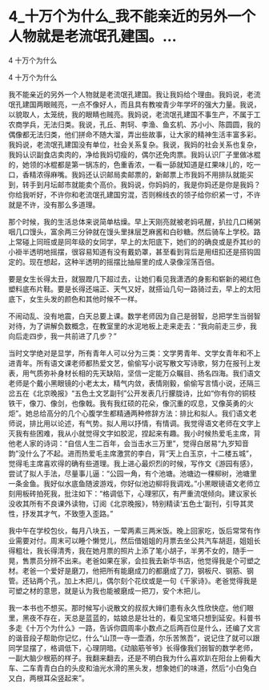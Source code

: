 # 4_十万个为什么_我不能亲近的另外一个人物就是老流氓孔建国。...

4 十万个为什么

4 十万个为什么

我不能亲近的另外一个人物就是老流氓孔建国。我让我妈给个理由。我妈说，老流氓孔建国两眼贼亮，一点不像好人，而且具有教唆青少年学坏的强大力量。我说，以貌取人，太笼统，我的眼睛也贼亮。我妈说，老流氓孔建国不事生产，不属于工农商学兵，无法归类。我说，孔丘、荆轲、李渔、鱼玄机、苏小小、陈圆圆，我的偶像都无法归类，他们拼命不随大溜，弄出些故事，让大家的精神生活丰富多彩。我妈说，老流氓孔建国没有单位，社会关系复杂。我说，我妈的社会关系也复杂，我妈认识副食店卖肉的，净给我妈切瘦的，偶尔还免肉票。我妈认识厂子里做冰棍的，她领的冰棍都是第一锅冻的，色重香浓，一看一舔就知道是红果味儿的，吃一口，香精浓得麻嘴。我妈还认识邮局卖邮票的，新邮票上市我妈不用排队就能买到，转手到月坛邮市就能卖个高价。我妈说，你妈妈的，我是你妈还是你是我妈？你给我听好，不许你和老流氓孔建国穷混，否则棉线衣的领子给你织紧一寸，不许就是不许，没有那么多道理。

那个时候，我的生活总体来说简单枯燥。早上天刚亮就被老妈吼醒，扒拉几口稀粥咽几口馒头，富余两三分钟就在馒头里抹层芝麻酱和白砂糖。然后骑车上学校。路上常碰上同班或是同年级的女同学，早上的太阳底下，她们的的确良或是乔其纱的小褂半透明地摇摆，很容易知道有没有戴奶罩，甚至看到背后是用纽扣还是搭钩固定的。现在想起，这种半透明的摇摆比抽屉里的成人录像淫荡百倍。

要是女生长得太丑，就狠蹬几下超过去，让她们看见我潇洒的身影和崭新的褐红色塑料底布片鞋。要是长得还端正、天气又好，就搭讪几句一路骑过去，早上的太阳底下，女生头发的颜色和其他时候不一样。

不闹动乱、没有地震，白天总要上课。数学老师因为自己是弱智，总把学生当弱智对待，为了讲解负数概念，在教室里的水泥地板上走来走去：“我向前走三步，我向后走四步，我一共前进了几步？”

当时文学绝对是显学，所有青年人可以分为三类：文学男青年、文学女青年和不上进青年。所有语文课老师都热爱文艺，偷偷写小说写散文写诗歌，努力在报刊上发表，用气质弥补身材长相的先天缺陷，坚信一定能万众瞩目、扬名四海。我们语文老师是个戴小黑眼镜的小老太太，精气内敛，表情刚毅，偷偷写言情小说，还隔三岔五在《北京晚报》“五色土文艺副刊”公开发表几行朦胧诗，比如“你有你的铜枝铁干，像刀、像剑，也像戟。我有我红硕的花朵，像沉重的叹息，又像英勇的火炬”。她总给高分的几个心腹学生都精通两种修辞方法：排比和拟人。我们语文老师说，排比用以论述，有气势。拟人用以抒情，有情调。我觉得语文老师在文字上灭我有些困难，我从小就觉得文字如胶泥，捏起来有趣。我小时候热爱毛主席，背他老人家的诗词：“自信人生二百年，会当击水三万里”，觉得白居易“九岁知音韵”没什么了不起。进而热爱毛主席激赏的李白，背“天上白玉京，十二楼五城”，觉得毛主席喜欢得的确有些道理。我上进心最炽烈的时候，写作文《游园有感》，尝试了拟人手法，尽量事儿逼：“公园一角，有个池塘。池塘边一棵柳树，池塘里一条金鱼。我好似水底鱼随波游戏，你好似池边柳将我调戏。”小黑眼镜语文老师立刻用板砖拍死我，批注如下：“格调低下，心理邪仄，有严重流氓倾向。建议家长没收其所有不良课外读物，订阅《北京晚报》，特别精读‘五色土’副刊，引导其灵性，抒发其才气，不致堕入歪路。”

我中午在学校包伙，每月八块五，一荤两素三两米饭。晚上回家吃，饭后常常有作业需要对付。周末可以睡个懒觉儿，然后借姐姐的月票去坐公共汽车胡逛，姐姐长得粗壮，我长得清秀，我在她月票的照片上添了笔小胡子，半男不女的，随手一晃，售票员分辨不出来。老爸如果在家，会拉我去新华书店，他觉得我是个可塑之材。老爸一个爱好是磨刀，他把所有能磨成刀的都磨成了刀，钢板尺、钢筋、钢管。还钻两个孔，加上木把儿，偶尔刻个花纹或是一句《千家诗》。老爸觉得我是可塑之材的意思，就是认为我也能被磨成一把刀，安个木把儿。

我一本书也不想买。那时候写小说散文的叔叔大婶们患有永久性欣快症。他们眼里，黑夜不存在，天总是蓝蓝的，姑娘总是壮壮的，看见宝塔只想到延安。科普书多走《十万个为什么》一路，告诉你圆周率小数点之后两百位是什么，还编了文言的谐音段子帮助你记忆，什么“山顶一寺一壶酒，尔乐苦煞吾”，说记住了就可以跟同学显摆了，格调低下，心理阴暗。《动脑筋爷爷》长得像我们弱智的数学老师，一副大脑少根筋的样子。我翻来翻去，还是不明白我为什么喜欢趴在阳台上俯看大车、二车青青白白的头皮和油光水滑的黑头发，想象她们的味道，然后“小白兔白又白，两根耳朵竖起来”。
